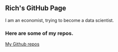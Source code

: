 ## Rich's GitHub Page

I am an economist, trying to become a data scientist. 

### Here are some of my repos.

[My Github repos](https://github.com/rpmartin?tab=repositories)


